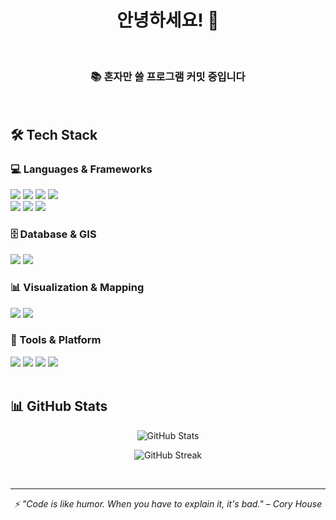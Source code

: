 <div align="center">
  
  # 안녕하세요! 👋
  
  <br>
  
  ### 📚  혼자만 쓸 프로그램 커밋 중입니다
  
</div>

<br>

## 🛠️ Tech Stack

### 💻 Languages & Frameworks
<div align="left">
  <img src="https://img.shields.io/badge/Java-ED8B00?style=for-the-badge&logo=openjdk&logoColor=white" />
  <img src="https://img.shields.io/badge/Spring-6DB33F?style=for-the-badge&logo=spring&logoColor=white" />
  <img src="https://img.shields.io/badge/Spring_Boot-F2F4F9?style=for-the-badge&logo=spring-boot" />
  <img src="https://img.shields.io/badge/Spring_MVC-6DB33F?style=for-the-badge&logo=spring&logoColor=white" />
  <br>
  <img src="https://img.shields.io/badge/JavaScript-F7DF1E?style=for-the-badge&logo=javascript&logoColor=black" />
  <img src="https://img.shields.io/badge/HTML5-E34F26?style=for-the-badge&logo=html5&logoColor=white" />
  <img src="https://img.shields.io/badge/CSS3-1572B6?style=for-the-badge&logo=css3&logoColor=white" />
</div>

### 🗄️ Database & GIS
<div align="left">
  <img src="https://img.shields.io/badge/PostgreSQL-316192?style=for-the-badge&logo=postgresql&logoColor=white" />
  <img src="https://img.shields.io/badge/PostGIS-4A90E2?style=for-the-badge&logo=postgresql&logoColor=white" />
</div>

### 📊 Visualization & Mapping
<div align="left">
  <img src="https://img.shields.io/badge/OpenLayers-1F6B75?style=for-the-badge&logo=openlayers&logoColor=white" />
  <img src="https://img.shields.io/badge/Grafana-F46800?style=for-the-badge&logo=grafana&logoColor=white" />
</div>

### 🔧 Tools & Platform
<div align="left">
  <img src="https://img.shields.io/badge/GIT-E44C30?style=for-the-badge&logo=git&logoColor=white" />
  <img src="https://img.shields.io/badge/SVN-809CC9?style=for-the-badge&logo=subversion&logoColor=white" />
  <img src="https://img.shields.io/badge/IntelliJ_IDEA-000000.svg?style=for-the-badge&logo=intellij-idea&logoColor=white" />
  <img src="https://img.shields.io/badge/Postman-FF6C37?style=for-the-badge&logo=Postman&logoColor=white" />
</div>

<br>

## 📊 GitHub Stats

<div align="center">
  
  ![GitHub Stats](https://github-readme-stats.vercel.app/api?username=ke2007&show_icons=true&theme=tokyonight&hide_border=true&count_private=true)
  
  ![GitHub Streak](https://github-readme-streak-stats.herokuapp.com/?user=ke2007&theme=tokyonight&hide_border=true)
  
</div>

<br>


---

<div align="center">
  <i>⚡ "Code is like humor. When you have to explain it, it's bad." – Cory House</i>
</div>

